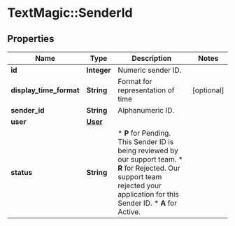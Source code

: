 # TextMagic::SenderId

## Properties
Name | Type | Description | Notes
------------ | ------------- | ------------- | -------------
**id** | **Integer** | Numeric sender ID. | 
**display_time_format** | **String** | Format for representation of time | [optional] 
**sender_id** | **String** | Alphanumeric ID. | 
**user** | [**User**](User.md) |  | 
**status** | **String** | *   **P** for Pending. This Sender ID is being reviewed by our support team. *   **R** for Rejected. Our support team rejected your application for this Sender ID. *   **A** for Active.  | 


